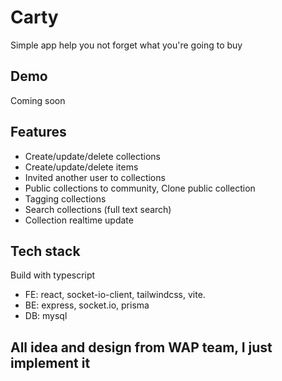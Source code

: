 # Carty

Simple app help you not forget what you're going to buy

## Demo

Coming soon

## Features

- Create/update/delete collections
- Create/update/delete items
- Invited another user to collections
- Public collections to community, Clone public collection
- Tagging collections
- Search collections (full text search)
- Collection realtime update

## Tech stack

Build with typescript

- FE: react, socket-io-client, tailwindcss, vite.
- BE: express, socket.io, prisma
- DB: mysql

## All idea and design from WAP team, I just implement it
